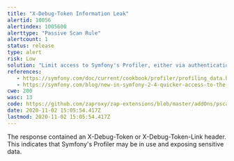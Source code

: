 ```yaml
---
title: "X-Debug-Token Information Leak"
alertid: 10056
alertindex: 1005600
alerttype: "Passive Scan Rule"
alertcount: 1
status: release
type: alert
risk: Low
solution: "Limit access to Symfony's Profiler, either via authentication/authorization or limiting inclusion of the header to specific clients (by IP, etc.)."
references:
   - https://symfony.com/doc/current/cookbook/profiler/profiling_data.html
   - https://symfony.com/blog/new-in-symfony-2-4-quicker-access-to-the-profiler-when-working-on-an-api
cwe: 200
wasc: 13
code: https://github.com/zaproxy/zap-extensions/blob/master/addOns/pscanrules/src/main/java/org/zaproxy/zap/extension/pscanrules/XDebugTokenScanRule.java
date: 2020-11-02 15:05:54.417Z
lastmod: 2020-11-02 15:05:54.417Z
---
```

The response contained an X-Debug-Token or X-Debug-Token-Link header. This indicates that Symfony's Profiler may be in use and exposing sensitive data.
